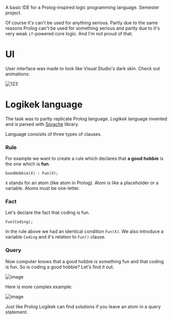 A basic IDE for a Prolog-inspired logic programming language. Semester project.

Of course it's can't be used for anything serious. Partly due to the same reasons Prolog can't be used for something serious and partly due to it's very weak `if`-powered core logic. And I'm not proud of that.

# UI

User interface was made to look like Visual Studio's dark skin. Check out animations:

![123](https://user-images.githubusercontent.com/13202642/29819828-f71ccebe-8cca-11e7-9253-cec6ff70f198.gif)

# Logikek language

The task was to partly replicate Prolog language. *Logikek* language invented and is parsed with [Sprache](https://github.com/sprache/Sprache) library. 

Language consisits of three types of clauses.

### Rule

For example we want to create a rule which declares that **a good hobbie** is the one which is **fun**.

```
GoodHobbie(X) : Fun(X);
```

`X` stands for an atom (like atom in Prolog). Atom is like a placeholder or a variable. Atoms must be one-letter.

### Fact

Let's declare the fact that coding is fun.

```
Fun(Coding);
```

In the rule above we had an identical condition `Fun(X)`. We also introduce a variable `Coding` and it's relation to `Fun()` clause.

### Query

Now computer knows that a good hobbie is something fun and that coding is fun. So is coding a good hobbie? Let's find it out.

![image](https://user-images.githubusercontent.com/13202642/29818746-68eb824c-8cc6-11e7-933e-edd1d2bc5bce.png)

Here is more complex example:

![image](https://user-images.githubusercontent.com/13202642/30006215-2fd5b10a-90fc-11e7-95dc-f560e6bbe84c.png)

Just like Prolog Logikek can find solutions if you leave an atom in a query statement.
